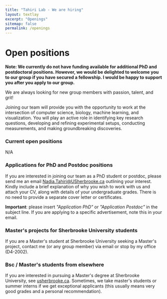 ```yaml
---
title: "Tahiri Lab - We are hiring"
layout: textlay
excerpt: "Openings"
sitemap: false
permalink: /openings
---
```


# Open positions

**Note: We currently do not have funding available for additional PhD and postdoctoral positions. However, we would be delighted to welcome you to our group if you have secured a fellowship. I would be happy to support you after you apply to our group.**

We are always looking for new group members with passion, talent, and grit!

Joining our team will provide you with the opportunity to work at the intersection of computer science, biology, machine learning, and visualization. You will play an active role in identifying key research questions, developing and refining experimental setups, conducting measurements, and making groundbreaking discoveries.

### Current open positions
N/A

### Applications for PhD and Postdoc positions
If you are interested in joining our team as a PhD student or postdoc, please send me an email [Nadia.Tahiri@USherbrooke.ca](mailto:nadia.tahiri@usherbrooke.ca) outlining your interest. Kindly include a brief explanation of why you wish to work with us and attach your CV, along with details of your undergraduate grades. There is no need to provide a separate cover letter or certificates. 

**Important**: please insert _"Application PhD"_ or _"Application Postdoc"_ in the subject line. If you are applying to a specific advertisement, note this in your email.



### Master's projects for Sherbrooke University students
If you are a Master's student at Sherbrooke University seeking a Master's project, contact me (or any group member) via  email or stop by my office (D4-2002).

### Bsc / Master's students from elsewhere
If you are interested in pursuing a Master's degree at Sherbrooke University, see [usherbrooke.ca](https://www.usherbrooke.ca/admission/). Sometimes, we take master's students or summer interns if we get exceptional applicants (this usually means very good grades and a personal recommendation).
